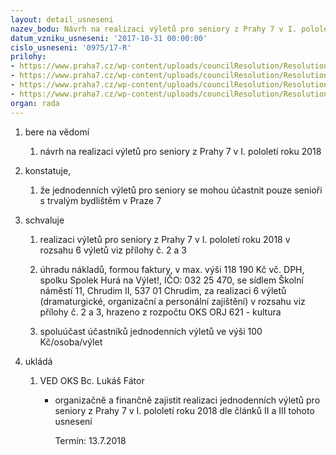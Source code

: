 ```yaml
---
layout: detail_usneseni
nazev_bodu: Návrh na realizaci výletů pro seniory z Prahy 7 v I. pololetí roku 2018
datum_vzniku_usneseni: '2017-10-31 00:00:00'
cislo_usneseni: '0975/17-R'
prilohy:
- https://www.praha7.cz/wp-content/uploads/councilResolution/Resolutions/29504/export/M53DV_Vyletyproseniory_I_2018~263055.doc
- https://www.praha7.cz/wp-content/uploads/councilResolution/Resolutions/29504/export/Vyletyproseniory_I_2018_popis~263054.docx
- https://www.praha7.cz/wp-content/uploads/councilResolution/Resolutions/29504/export/Nabidkavyletuledencerven2018MCPraha7~263053.pdf
- https://www.praha7.cz/wp-content/uploads/councilResolution/Resolutions/29504/export/export~294987.pdf
organ: rada
---
```

<ol id="urzList" class="urzList_view"><li id="" class="urzClass1"><span name="1">bere na vědomí</span><ol id="" class="urzOlClass decimal "><li style="text-align: left;" id="" class="urzClass2"><span><p>návrh na realizaci výletů pro seniory z Prahy 7 v I. pololetí roku 2018</p></span></li></ol></li><li id="" class="urzClass1"><span name="50">konstatuje,</span><ol id="" class="urzOlClass decimal "><li style="text-align: left;" id="" class="urzClass2"><span><p>že jednodenních výletů pro seniory se mohou účastnit pouze senioři s trvalým bydlištěm v Praze 7</p></span></li></ol></li><li id="" class="urzClass1"><span name="24">schvaluje</span><ol class="urzOlClass decimal "><li style="text-align: left;" id="" class="urzClass2"><span><p>realizaci výletů pro seniory z Prahy 7 v I. pololetí roku 2018 v rozsahu 6 výletů viz přílohy č. 2 a 3<br></p></span></li><li style="text-align: left;" id="" class="urzClass2"><span><p>úhradu nákladů, formou faktury, v max. výši 118 190 Kč vč. DPH, spolku Spolek Hurá na Výlet!, IČO: 032 25 470, se sídlem Školní náměstí 11, Chrudim II, 537 01 Chrudim, za realizaci 6 výletů (dramaturgické, organizační a personální zajištění) v rozsahu viz přílohy č. 2 a 3, hrazeno z rozpočtu OKS ORJ 621 - kultura<br></p></span></li><li style="text-align: left;" id="" class="urzClass2"><span><p>spoluúčast účastníků jednodenních výletů ve výši 100 Kč/osoba/výlet</p></span></li></ol></li><li class="urzClass1" id="urzUkoly"><span name="1">ukládá</span><ol class="urzOlClass"><li class="urzClass2"><span><p>VED OKS Bc. Lukáš Fátor</p></span><ul class="urzUlClass"><li class="urzClass3"><span><p>organizačně a finančně zajistit realizaci jednodenních výletů pro seniory z Prahy 7 v I. pololetí roku 2018 dle článků II a III tohoto usnesení</p></span><span class="urzUkolTermin">  Termín:&nbsp;13.7.2018</span></li></ul></li></ol></li></ol>